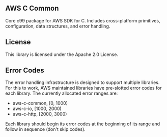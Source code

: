 ## AWS C Common

Core c99 package for AWS SDK for C. Includes cross-platform primitives, configuration, data structures, and error handling.

## License

This library is licensed under the Apache 2.0 License. 

## Error Codes
The error handling infrastructure is designed to support multiple libraries. For this to work, AWS maintained libraries 
have pre-slotted error codes for each library. The currently allocated error ranges are:

* aws-c-common, [0, 1000)
* aws-c-io, [1000, 2000)
* aws-c-http, [2000, 3000)

Each library should begin its error codes at the beginning of its range and follow in sequence (don't skip codes).
